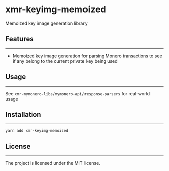 # xmr-keyimg-memoized

Memoized key image generation library

## Features

---

-   Memoized key image generation for parsing Monero transactions to see if any belong to the current private key being used

## Usage

---

See `xmr-mymonero-libs/mymonero-api/response-parsers` for real-world usage

## Installation

---

```sh
yarn add xmr-keyimg-memoized
```

## License

---

The project is licensed under the MIT license.
